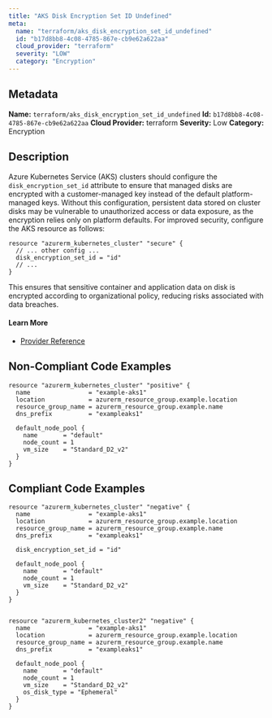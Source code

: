```yaml
---
title: "AKS Disk Encryption Set ID Undefined"
meta:
  name: "terraform/aks_disk_encryption_set_id_undefined"
  id: "b17d8bb8-4c08-4785-867e-cb9e62a622aa"
  cloud_provider: "terraform"
  severity: "LOW"
  category: "Encryption"
---
```

## Metadata
**Name:** `terraform/aks_disk_encryption_set_id_undefined`
**Id:** `b17d8bb8-4c08-4785-867e-cb9e62a622aa`
**Cloud Provider:** terraform
**Severity:** Low
**Category:** Encryption
## Description
Azure Kubernetes Service (AKS) clusters should configure the `disk_encryption_set_id` attribute to ensure that managed disks are encrypted with a customer-managed key instead of the default platform-managed keys. Without this configuration, persistent data stored on cluster disks may be vulnerable to unauthorized access or data exposure, as the encryption relies only on platform defaults. For improved security, configure the AKS resource as follows:

```
resource "azurerm_kubernetes_cluster" "secure" {
  // ... other config ...
  disk_encryption_set_id = "id"
  // ... 
}
```
This ensures that sensitive container and application data on disk is encrypted according to organizational policy, reducing risks associated with data breaches.

#### Learn More

 - [Provider Reference](https://registry.terraform.io/providers/hashicorp/azurerm/latest/docs/resources/kubernetes_cluster#disk_encryption_set_id)

## Non-Compliant Code Examples
```azure
resource "azurerm_kubernetes_cluster" "positive" {
  name                = "example-aks1"
  location            = azurerm_resource_group.example.location
  resource_group_name = azurerm_resource_group.example.name
  dns_prefix          = "exampleaks1"

  default_node_pool {
    name       = "default"
    node_count = 1
    vm_size    = "Standard_D2_v2"
  }
}

```

## Compliant Code Examples
```azure
resource "azurerm_kubernetes_cluster" "negative" {
  name                = "example-aks1"
  location            = azurerm_resource_group.example.location
  resource_group_name = azurerm_resource_group.example.name
  dns_prefix          = "exampleaks1"

  disk_encryption_set_id = "id"

  default_node_pool {
    name       = "default"
    node_count = 1
    vm_size    = "Standard_D2_v2"
  }
}


resource "azurerm_kubernetes_cluster2" "negative" {
  name                = "example-aks1"
  location            = azurerm_resource_group.example.location
  resource_group_name = azurerm_resource_group.example.name
  dns_prefix          = "exampleaks1"

  default_node_pool {
    name       = "default"
    node_count = 1
    vm_size    = "Standard_D2_v2"
    os_disk_type = "Ephemeral"
  }
}

```